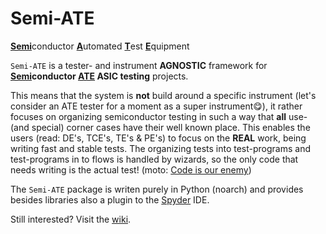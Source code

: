 # Semi-ATE
<ins>**Semi**</ins>conductor <ins>**A**</ins>utomated <ins>**T**</ins>est <ins>**E**</ins>quipment

`Semi-ATE` is a tester- and instrument **AGNOSTIC** framework for **<ins>Semi</ins>conductor <ins>ATE</ins> ASIC testing** projects. 

This means that the system is **not** build around a specific instrument (let's consider an ATE tester for a moment as a super instrument😋), it rather focuses on 
organizing semiconductor testing in such a way that **all** use- (and special) corner cases have their well known place. This enables the users (read: DE's, TCE's, TE's & PE's) to focus on the **REAL** work, being writing fast and stable tests. The organizing tests into test-programs and test-programs in to flows is handled by wizards, so the only code that needs writing is the actual test! (moto: [Code is our enemy](http://www.skrenta.com/2007/05/code_is_our_enemy.html))

The `Semi-ATE` package is writen purely in Python (noarch) and provides besides libraries also a plugin to the [Spyder](https://www.spyder-ide.org/) IDE.

Still interested? Visit the [wiki]().

